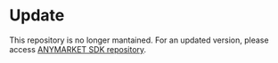 # Update
This repository is no longer mantained. For an updated version, please access [ANYMARKET SDK repository](https://github.com/AnyMarket/anymarket-sdk-java).
